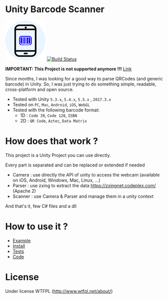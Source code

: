 # Unity Barcode Scanner
![Unity Barcode Scanner Logo](./UnityBarcodeScannerLogo.png) [![Build Status](https://travis-ci.org/kefniark/UnityBarcodeScanner.svg?branch=master)](https://travis-ci.org/kefniark/UnityBarcodeScanner)

**IMPORTANT: This Project is not supported anymore !!!** [Link](https://github.com/kefniark/UnityBarcodeScanner/issues/48)

Since months, I was looking for a good way to parse QRCodes (and generic barcode) in Unity.
So, I was just trying to do something simple, readable, cross-platform and open source.
* Tested with Unity `5.3.x`, `5.4.x`, `5.5.x` , `2017.3.x`
* Tested on `PC`, `Mac`, `Android`, `iOS`, `WebGL`
* Tested with the following barcode format:
  * 1D : `Code 39`, `Code 128`, `ISBN`
  * 2D : `QR Code`, `Aztec`, `Data Matrix`

# How does that work ?
This project is a Unity Project you can use directly.

Every part is separated and can be replaced or extended if needed
* Camera : use directly the API of unity to access the webcam (available on iOS, Android, Windows, Mac, Linux, ...)
* Parser : use zxing to extract the data https://zxingnet.codeplex.com/ (Apache 2)
* Scanner : use Camera & Parser and manage them in a unity context

And that's it, few C# files and a dll

# How to use it ?
* [Example](Assets/Samples/)
* [Install](Assets/)
* [Tests](Assets/Editor/)
* [Code](Assets/Scripts/)

# License
Under license WTFPL (http://www.wtfpl.net/about/)
